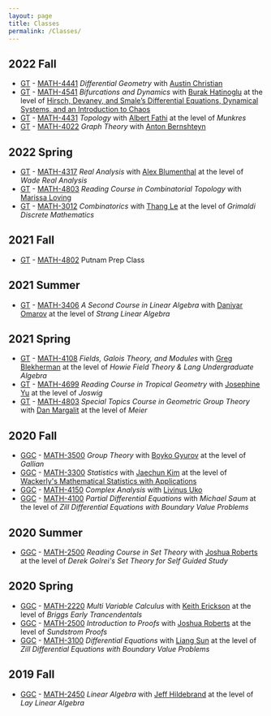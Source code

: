 ```yaml
---
layout: page
title: Classes
permalink: /Classes/
---
```

## 2022 Fall 
- [GT](https://gatech.edu) - [MATH-4441](https://math.gatech.edu/courses/math/4441) _Differential Geometry_ with [Austin Christian](https://austinchristian.math.gatech.edu/)
- [GT](https://gatech.edu) - [MATH-4541](https://math.gatech.edu/courses/math/4541) _Bifurcations and Dynamics_ with [Burak Hatinoglu](https://sites.google.com/view/burakhatinoglu/home) at the level of [Hirsch, Devaney, and Smale’s Differential Equations, Dynamical Systems, and an Introduction to Chaos](https://www.sciencedirect.com/book/9780123820105/differential-equations-dynamical-systems-and-an-introduction-to-chaos)
- [GT](https://gatech.edu) - [MATH-4431](https://math.gatech.edu/courses/math/4431) _Topology_ with [Albert Fathi](https://math.gatech.edu/people/albert-fathi) at the level of _Munkres_
- [GT](https://gatech.edu) - [MATH-4022](https://math.gatech.edu/courses/math/4022) _Graph Theory_ with [Anton Bernshteyn](https://abernshteyn3.math.gatech.edu/)

## 2022 Spring 
- [GT](https://gatech.edu) - [MATH-4317](https://math.gatech.edu/courses/math/4317) _Real Analysis_ with [Alex Blumenthal](https://ablumenthal6.math.gatech.edu/) at the level of _Wade Real Analysis_
- [GT](https://gatech.edu) - [MATH-4803]() _Reading Course in Combinatorial Topology_ with [Marissa Loving](https://sites.google.com/view/lovingmath/home)
- [GT](https://gatech.edu) - [MATH-3012](https://math.gatech.edu/courses/math/3012) _Combinatorics_ with [Thang Le](https://letu.math.gatech.edu/) at the level of _Grimaldi Discrete Mathematics_

## 2021 Fall 
- [GT](https://gatech.edu) - [MATH-4802](https://math.gatech.edu/courses/math/4802) Putnam Prep Class

## 2021 Summer 
- [GT](https://gatech.edu) - [MATH-3406](https://math.gatech.edu/courses/math/3406) _A Second Course in Linear Algebra_ with [Daniyar Omarov](https://domarov3.math.gatech.edu/) at the level of _Strang Linear Algebra_

## 2021 Spring 
- [GT](https://gatech.edu) - [MATH-4108](https://math.gatech.edu/courses/math/4108) _Fields, Galois Theory, and Modules_ with [Greg Blekherman](https://sites.google.com/site/grrigg/) at the level of _Howie Field Theory & Lang Undergraduate Algebra_
- [GT](https://gatech.edu) - [MATH-4699]() _Reading Course in Tropical Geometry_ with [Josephine Yu](https://jyu67.math.gatech.edu/) at the level of _Joswig_
- [GT](https://gatech.edu) - [MATH-4803]() _Special Topics Course in Geometric Group Theory_ with [Dan Margalit](https://dmargalit7.math.gatech.edu/index.shtml) at the level of _Meier_

## 2020 Fall 
- [GGC](https://ggc.edu) - [MATH-3500](https://catalog.ggc.edu/preview_course_nopop.php?catoid=8&coid=2233) _Group Theory_ with [Boyko Gyurov](https://www.ggc.edu/about-ggc/directory/boyko-gyurov) at the level of _Gallian_
- [GGC](https://ggc.edu) - [MATH-3300](https://catalog.ggc.edu/preview_course_nopop.php?catoid=1&coid=490) _Statistics_ with [Jaechun Kim](https://www.ggc.edu/about-ggc/directory/jaechun-kim) at the level of [Wackerly's Mathematical Statistics with Applications](https://www.cengage.com/c/mathematical-statistics-with-applications-7e-wackerly/9780495110811/)
- [GGC](https://ggc.edu) - [MATH-4150](https://catalog.ggc.edu/preview_course_nopop.php?catoid=1&coid=500) _Complex Analysis_ with [Livinus Uko](https://www.ggc.edu/about-ggc/directory/livinus-uko)
- [GGC](https://ggc.edu) - [MATH-4100](https://catalog.ggc.edu/preview_course_nopop.php?catoid=1&coid=499) _Partial Differential Equations_ with _Michael Saum_ at the level of _Zill Differential Equations with Boundary Value Problems_

## 2020 Summer 
- [GGC](https://ggc.edu) - [MATH-2500]() _Reading Course in Set Theory_ with [Joshua Roberts](https://www.ggc.edu/about-ggc/directory/joshua-roberts) at the level of _Derek Golrei's Set Theory for Self Guided Study_

## 2020 Spring 
- [GGC](https://ggc.edu) - [MATH-2220](https://catalog.ggc.edu/preview_course_nopop.php?catoid=8&coid=2217) _Multi Variable Calculus_ with [Keith Erickson](https://www.ggc.edu/about-ggc/directory/keith-erickson) at the level of _Briggs Early Trancendentals_
- [GGC](https://ggc.edu) - [MATH-2500](https://catalog.ggc.edu/preview_course_nopop.php?catoid=1&coid=482) _Introduction to Proofs_ with [Joshua Roberts](https://www.ggc.edu/about-ggc/directory/joshua-roberts) at the level of _Sundstrom Proofs_
- [GGC](https://ggc.edu) - [MATH-3100](https://catalog.ggc.edu/preview_course_nopop.php?catoid=1&coid=488) _Differential Equations_ with [Liang Sun](https://www.ggc.edu/about-ggc/directory/liang-sun) at the level of _Zill Differential Equations with Boundary Value Problems_

## 2019 Fall 
- [GGC](https://ggc.edu) - [MATH-2450](https://catalog.ggc.edu/preview_course_nopop.php?catoid=20&coid=4049) _Linear Algebra_ with [Jeff Hildebrand](https://www.ggc.edu/about-ggc/directory//jeff-hildebrand) at the level of _Lay Linear Algebra_
